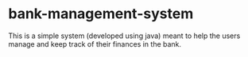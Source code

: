 # bank-management-system

This is a simple system (developed using java) meant to help the users manage and keep track of their finances in the bank.
